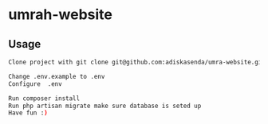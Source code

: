 # umrah-website
## Usage
```bash
Clone project with git clone git@github.com:adiskasenda/umra-website.git

Change .env.example to .env
Configure  .env

Run composer install
Run php artisan migrate make sure database is seted up
Have fun :)
```

